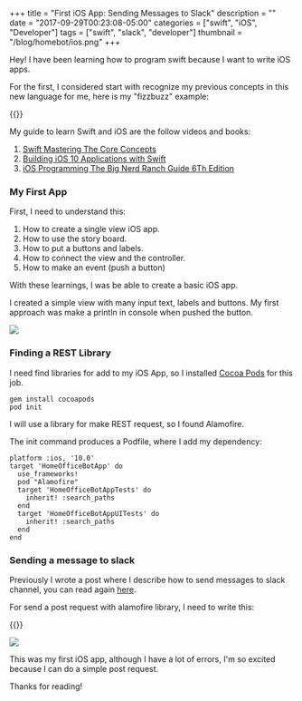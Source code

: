 +++
title = "First iOS App: Sending Messages to Slack"
description = ""
date = "2017-09-29T00:23:08-05:00"
categories = ["swift", "iOS", "Developer"]
tags = ["swift", "slack", "developer"]
thumbnail = "/blog/homebot/ios.png"
+++

Hey! I have been learning how to program swift because I want to write iOS apps.

For the first, I considered start with recognize my previous concepts in this new language for me, here is my "fizzbuzz" example:

{{<gist carlogilmar f27e90a89d588dad9e9f800cdfd1c1e0>}}

My guide to learn Swift and iOS are the follow videos and books:

1. [Swift Mastering The Core Concepts](https://www.packtpub.com/application-development/swift-mastering-core-concepts-integrated-course)
2. [Building iOS 10 Applications with Swift](https://www.packtpub.com/application-development/building-ios-10-applications-swift-video)
3. [iOS Programming The Big Nerd Ranch Guide 6Th Edition](https://www.bignerdranch.com/books/ios-programming/)

### My First App

First, I need to understand this:

1. How to create a single view iOS app.
2. How to use the story board.
3. How to put a buttons and labels.
4. How to connect the view and the controller.
5. How to make an event (push a button)

With these learnings, I was be able to create a basic iOS app.

I created a simple view with many input text, labels and buttons. My first approach was make a println in console when pushed the button.

![][1]

### Finding a REST Library

I need find libraries for add to my iOS App, so I installed [Cocoa Pods](https://cocoapods.org/) for this job.

```
gem install cocoapods
pod init
```

I will use a library for make REST request, so I found Alamofire.

The init command produces a Podfile, where I add my dependency:

```
platform :ios, '10.0'
target 'HomeOfficeBotApp' do
  use_frameworks!
  pod "Alamofire"
  target 'HomeOfficeBotAppTests' do
    inherit! :search_paths
  end
  target 'HomeOfficeBotAppUITests' do
    inherit! :search_paths
  end
end
```

### Sending a message to slack

Previously I wrote a post where I describe how to send messages to slack channel, you can read again [here](http://carlogilmar.me/post/slack-webhook/).

For send a post request with alamofire library, I need to write this:

{{<gist carlogilmar ca592bdce90a77f99e00d3c59b44ff5a>}}

![][2]

This was my first iOS app, although I have a lot of errors, I'm so excited because I can do a simple post request.

Thanks for reading!

[1]: /blog/homebot/ios1.png
[2]: /blog/homebot/ios2.png



